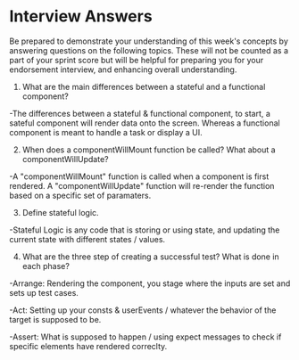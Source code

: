 # Interview Answers

Be prepared to demonstrate your understanding of this week's concepts by answering questions on the following topics. These will not be counted as a part of your sprint score but will be helpful for preparing you for your endorsement interview, and enhancing overall understanding.

1. What are the main differences between a stateful and a functional component?

-The differences between a stateful & functional component, to start, a sateful component will render data onto the screen. Whereas a functional component is meant to handle a task or display a UI.

2. When does a componentWillMount function be called? What about a componentWillUpdate?

-A "componentWillMount" function is called when a component is first rendered. A "componentWillUpdate" function will re-render the function based on a specific set of paramaters.

3. Define stateful logic.

-Stateful Logic is any code that is storing or using state, and updating the current state with different states / values.

4. What are the three step of creating a successful test? What is done in each phase?

-Arrange: Rendering the component, you stage where the inputs are set and sets up test cases.

-Act: Setting up your consts & userEvents / whatever the behavior of the target is supposed to be.

-Assert: What is supposed to happen / using expect messages to check if specific elements have rendered correclty.

